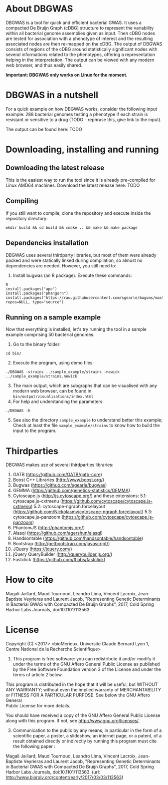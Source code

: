 # About DBGWAS
DBGWAS is a tool for quick and efficient bacterial GWAS. It uses a compacted De Bruijn Graph (cDBG) structure to represent the variability within all bacterial genome assemblies given as input. Then cDBG nodes are tested for association with a phenotype of interest and the resulting associated nodes are then re-mapped on the cDBG. The output of DBGWAS consists of regions of the cDBG around statistically significant nodes with several informations related to the phenotypes, offering a representation helping in the interpretation. The output can be viewed with any modern web browser, and thus easily shared.

**Important: DBGWAS only works on Linux for the moment.**

# DBGWAS in a nutshell
For a quick example on how DBGWAS works, consider the following input example:
288 bacterial genomes testing a phenotype if each strain is resistant or sensitive to a drug (TODO - rephrase this, give link to the input).

The output can be found here: TODO

# Downloading, installing and running
## Downloading the latest release
This is the easiest way to run the tool since it is already pre-compiled for Linux AMD64 machines.
Download the latest release here: TODO

## Compiling
If you still want to compile, clone the repository and execute inside the repository directory:
```
mkdir build && cd build && cmake .. && make && make package
```

## Dependencies installation
DBGWAS uses several thirdparty libraries, but most of them were already packed and were statically linked during compilation, so almost no dependencies are needed. However, you still need to:

1. Install bugwas (an R package). Execute these commands:

```
R
install.packages("ape")
install.packages("phangorn")
install.packages("https://raw.githubusercontent.com/sgearle/bugwas/master/build/bugwas_1.0.tar.gz", repos=NULL, type="source")
```

## Running on a sample example
Now that everything is installed, let's try running the tool in a sample example comprising 50 bacterial genomes:
1. Go to the binary folder:
```
cd bin/
```
2. Execute the program, using demo files:
```
./DBGWAS -strains ../sample_example/strains -newick ../sample_example/strains.newick
```
3. The main output, which are subgraphs that can be visualised with any modern web browser, can be found in ```bin/output/visualisations/index.html```
4. For help and understanding the parameters:
```
./DBGWAS -h
```
5. See also the directory ```sample_example``` to understand better this example;
Check at least the file ```sample_example/strains``` to know how to build the input to the program.

# Thirdparties
DBGWAS makes use of several thirdparties libraries:
1. GATB (https://github.com/GATB/gatb-core)
2. Boost C++ Libraries (http://www.boost.org/)
3. Bugwas (https://github.com/sgearle/bugwas)
4. GEMMA (https://github.com/genetics-statistics/GEMMA)
5. Cytoscape.js (http://js.cytoscape.org/) and these extensions:
   5.1: cytoscape.js-cxtmenu (https://github.com/cytoscape/cytoscape.js-cxtmenu)
   5.2: cytoscape-ngraph.forcelayout (https://github.com/Nickolasmv/cytoscape-ngraph.forcelayout)
   5.3: cytoscape.js-panzoom (https://github.com/cytoscape/cytoscape.js-panzoom)
6. PhantomJS (http://phantomjs.org/)
7. Alasql (https://github.com/agershun/alasql)
8. Handsontable (https://github.com/handsontable/handsontable)
9. Bootstrap (http://getbootstrap.com/javascript/)
10. JQuery (https://jquery.com/)
11. jQuery QueryBuilder (http://querybuilder.js.org/)
12. Fastclick (https://github.com/ftlabs/fastclick)


# How to cite
Magali Jaillard, Maud Tournoud, Leandro Lima, Vincent Lacroix, Jean-Baptiste Veyrieras and Laurent Jacob, "Representing Genetic Determinants in Bacterial GWAS with Compacted De Bruijn Graphs", 2017,  Cold Spring Harbor Labs Journals, doi:10.1101/113563.

# License
Copyright (C) <2017>  <bioMerieux, Universite Claude Bernard Lyon 1, 
Centre National de la Recherche Scientifique> 

1. This program is free software: you can redistribute it and/or modify 
it under the terms of the GNU Affero General Public License as published 
by the Free Software Foundation version 3 of the  License and under the 
terms of article 2 below.

This program is distributed in the hope that it will be useful, but 
WITHOUT ANY WARRANTY; without even the implied warranty of MERCHANTABILITY 
or FITNESS FOR A PARTICULAR PURPOSE. See below the GNU Affero General  
Public License for more details.

You should have received a copy of the GNU Affero General Public License 
along with this program.  If not, see <http://www.gnu.org/licenses/>.

3. Communication to the public by any means, in particular in the form of 
a scientific paper, a poster, a slideshow, an internet page, or a patent, 
of a result obtained directly or indirectly by running this program must 
cite the following paper :   

 Magali Jaillard, Maud Tournoud, Leandro Lima, Vincent Lacroix, 
 Jean-Baptiste Veyrieras and Laurent Jacob, "Representing Genetic 
 Determinants in Bacterial GWAS with Compacted De Bruijn Graphs", 2017,
 Cold Spring Harbor Labs Journals, doi:10.1101/113563.
 (url: http://www.biorxiv.org/content/early/2017/03/03/113563)
